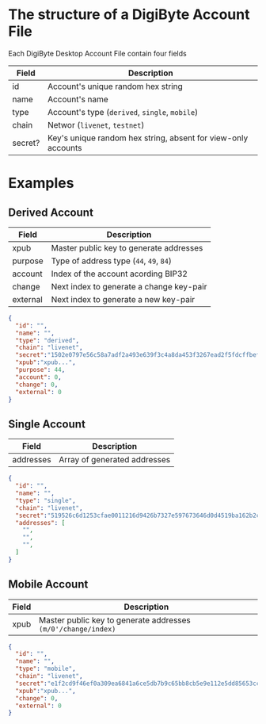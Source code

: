 # The structure of a DigiByte Account File

Each DigiByte Desktop Account File contain four fields 

| Field   | Description                                                   |
|---------|---------------------------------------------------------------|
| id      | Account's unique random hex string                            |
| name    | Account's name                                                |
| type    | Account's type (`derived`, `single`, `mobile`)                |
| chain   | Networ (`livenet`, `testnet`)                                 |
| secret? | Key's unique random hex string, absent for view-only accounts |

# Examples

## Derived Account

| Field    | Description                              |
|----------|------------------------------------------|
| xpub     | Master public key to generate addresses  |
| purpose  | Type of address type (`44`, `49`, `84`)  |
| account  | Index of the account acording BIP32      |
| change   | Next index to generate a change key-pair |
| external | Next index to generate a new key-pair    |

```json
{
  "id": "",
  "name": "",
  "type": "derived",
  "chain": "livenet",
  "secret":"1502e0797e56c58a7adf2a493e639f3c4a8da453f3267ead2f5fdcffbef9c849",
  "xpub":"xpub...",
  "purpose": 44,
  "account": 0,
  "change": 0,
  "external": 0
}
```

## Single Account

| Field     | Description                  |
|-----------|------------------------------|
| addresses | Array of generated addresses |

```json
{
  "id": "",
  "name": "",
  "type": "single",
  "chain": "livenet",
  "secret":"519526c6d1253cfae0011216d9426b7327e597673646d0d4519ba162b2c117c4",
  "addresses": [
    "",
    "",
    "",
  ]
}
```

## Mobile Account

| Field | Description                                                   |
|-------|---------------------------------------------------------------|
| xpub  | Master public key to generate addresses `(m/0'/change/index)` |

```json
{
  "id": "",
  "name": "",
  "type": "mobile",
  "chain": "livenet",
  "secret":"e1f2cd9f46ef0a309ea6841a6ce5db7b9c65bb8cb5e9e112e5dd85653ccc4cc0",
  "xpub":"xpub...",
  "change": 0,
  "external": 0
}
```